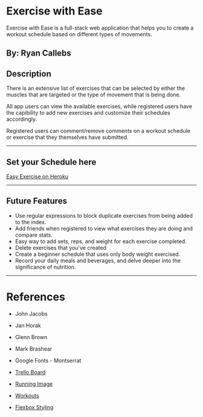 # Exercise with Ease

Exercise with Ease is a full-stack web application that helps you to create a workout schedule based on different types of movements.

## By: Ryan Callebs

## Description

There is an extensive list of exercises that can be selected by either the muscles that are targeted or the type of movement that is being done.

All app users can view the available exercises, while registered users have the capibility to add new exercises and customize their schedules accordingly.

Registered users can comment/remove comments on a workout schedule or exercise that they themselves have submitted.

---

## Set your Schedule here

[Easy Exercise on Heroku](https://easy-exercise-9eb6b4c01eca.herokuapp.com/)

---

## Future Features

- Use regular expressions to block duplicate exercises from being added to the index.
- Add friends when registered to view what exercises they are doing and compare stats.
- Easy way to add sets, reps, and weight for each exercise completed.
- Delete exercises that you've created
- Create a beginner schedule that uses only body weight exercised.
- Record your daily meals and beverages, and delve deeper into the significance of nutrition.

---

# References

- John Jacobs
- Jan Horak
- Glenn Brown
- Mark Brashear

- Google Fonts - Montserrat

- [Trello Board](https://trello.com/b/SmjSYgXO/crud-app)
- [Running Image](https://www.justrunlah.com/2016/06/10/5-mountains-in-asia-for-a-great-scenic-run/)
- [Workouts](https://honehealth.com/edge/fitness/what-is-functional-fitness/)
- [Flexbox Styling](https://css-tricks.com/snippets/css/a-guide-to-flexbox/)
